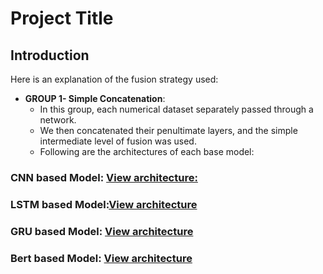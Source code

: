 # Project Title

## Introduction

Here is an explanation of the fusion strategy used:

- **GROUP 1- Simple Concatenation**:
  - In this group, each numerical dataset separately passed through a network.
  - We then concatenated their penultimate layers, and the simple intermediate level of fusion was used.
  - Following are the architectures of each base model:

### CNN based Model: [View architecture:](11.pdf)

### LSTM based Model:[View architecture](12.pdf)

### GRU based Model: [View architecture](13.pdf)

### Bert based Model: [View architecture](14.pdf)
